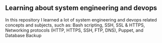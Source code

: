 ## Learning about system engineering and devops
In this repository I learned a lot of system engineering and devops related concepts and subjects, such as: Bash scripting, SSH, SSL & HTTPS, Networking protocols (HTTP, HTTPS, SSH, FTP, DNS), Puppet, and Database Backup
